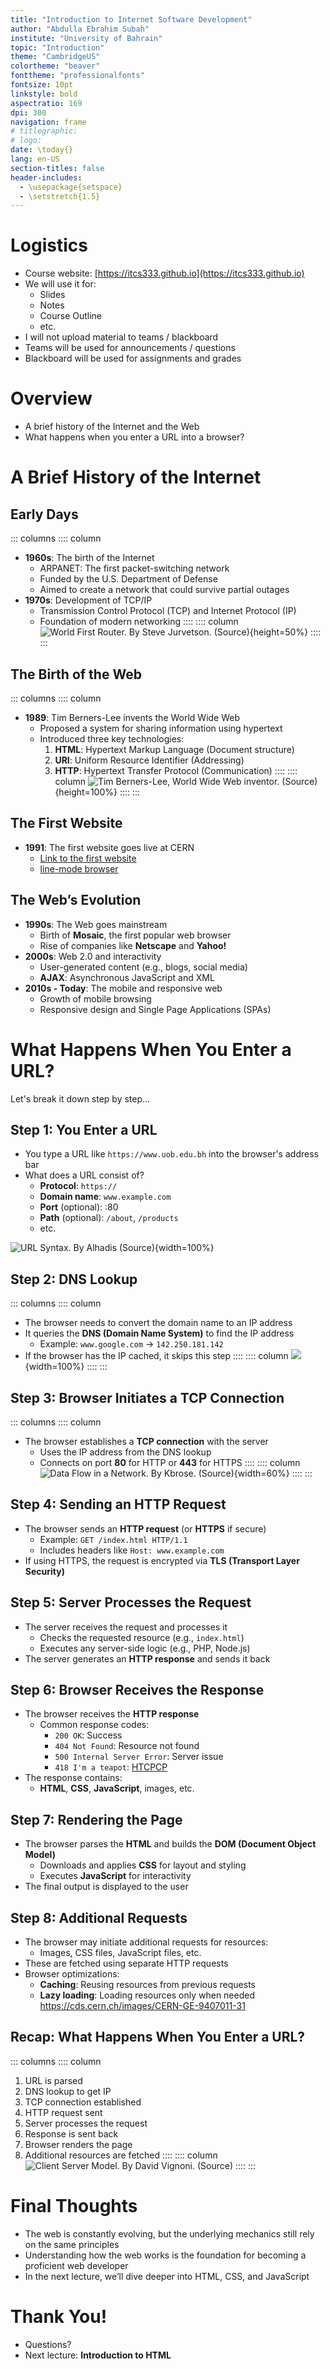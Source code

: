 ```yaml
---
title: "Introduction to Internet Software Development"
author: "Abdulla Ebrahim Subah"
institute: "University of Bahrain"
topic: "Introduction"
theme: "CambridgeUS"
colortheme: "beaver"
fonttheme: "professionalfonts"
fontsize: 10pt
linkstyle: bold
aspectratio: 169
dpi: 300
navigation: frame
# titlegraphic: 
# logo: 
date: \today{}
lang: en-US
section-titles: false
header-includes:
  - \usepackage{setspace}
  - \setstretch{1.5}
---
```

# Logistics
- Course website: [https://itcs333.github.io](https://itcs333.github.io)
- We will use it for:
    - Slides
    - Notes
    - Course Outline
    - etc.
- I will not upload material to teams / blackboard
- Teams will be used for announcements / questions
- Blackboard will be used for assignments and grades

# Overview
- A brief history of the Internet and the Web
- What happens when you enter a URL into a browser?

# A Brief History of the Internet
## Early Days

::: columns
:::: column
- **1960s**: The birth of the Internet
  - ARPANET: The first packet-switching network
  - Funded by the U.S. Department of Defense
  - Aimed to create a network that could survive partial outages
- **1970s**: Development of TCP/IP
  - Transmission Control Protocol (TCP) and Internet Protocol (IP)
  - Foundation of modern networking
::::
:::: column
![World First Router. By Steve Jurvetson. [(Source)](https://commons.wikimedia.org/w/index.php?curid=22504403)](img/ARPANET_first_router_2.jpg){height=50%}
::::
:::

## The Birth of the Web

::: columns
:::: column
- **1989**: Tim Berners-Lee invents the World Wide Web
  - Proposed a system for sharing information using hypertext
  - Introduced three key technologies:
    1. **HTML**: Hypertext Markup Language (Document structure)
    2. **URI**: Uniform Resource Identifier (Addressing)
    3. **HTTP**: Hypertext Transfer Protocol (Communication)
::::
:::: column
![Tim Berners-Lee, World Wide Web inventor. [(Source)](https://cds.cern.ch/images/CERN-GE-9407011-31)](img/tim.jpg){height=100%}
::::
:::

## The First Website
- **1991**: The first website goes live at CERN
  - [Link to the first website](http://info.cern.ch/hypertext/WWW/TheProject.html)
  - [line-mode browser](http://line-mode.cern.ch/www/hypertext/WWW/TheProject.html)

## The Web’s Evolution

- **1990s**: The Web goes mainstream
  - Birth of **Mosaic**, the first popular web browser
  - Rise of companies like **Netscape** and **Yahoo!**
- **2000s**: Web 2.0 and interactivity
  - User-generated content (e.g., blogs, social media)
  - **AJAX**: Asynchronous JavaScript and XML
- **2010s - Today**: The mobile and responsive web
  - Growth of mobile browsing
  - Responsive design and Single Page Applications (SPAs)

# What Happens When You Enter a URL?

Let's break it down step by step...

## Step 1: You Enter a URL
- You type a URL like `https://www.uob.edu.bh` into the browser's address bar
- What does a URL consist of?
  - **Protocol**: `https://`
  - **Domain name**: `www.example.com`
  - **Port** (optional): :80
  - **Path** (optional): `/about`, `/products`
  - etc.

![URL Syntax. By Alhadis [(Source)](https://commons.wikimedia.org/w/index.php?curid=82827943)](img/URI_syntax_diagram.svg){width=100%}

## Step 2: DNS Lookup
::: columns
:::: column
- The browser needs to convert the domain name to an IP address
- It queries the **DNS (Domain Name System)** to find the IP address
  - Example: `www.google.com` → `142.250.181.142`
- If the browser has the IP cached, it skips this step
::::
:::: column
![](img/dns.png){width=100%}
::::
:::


## Step 3: Browser Initiates a TCP Connection
::: columns
:::: column
- The browser establishes a **TCP connection** with the server
  - Uses the IP address from the DNS lookup
  - Connects on port **80** for HTTP or **443** for HTTPS
::::
:::: column
![Data Flow in a Network. By Kbrose. [(Source)](https://commons.wikimedia.org/w/index.php?curid=1831900)](img/IP_stack_connections.svg){width=60%}
::::
:::

## Step 4: Sending an HTTP Request
- The browser sends an **HTTP request** (or **HTTPS** if secure)
  - Example: `GET /index.html HTTP/1.1`
  - Includes headers like `Host: www.example.com`
- If using HTTPS, the request is encrypted via **TLS (Transport Layer Security)**

## Step 5: Server Processes the Request
- The server receives the request and processes it
  - Checks the requested resource (e.g., `index.html`)
  - Executes any server-side logic (e.g., PHP, Node.js)
- The server generates an **HTTP response** and sends it back

## Step 6: Browser Receives the Response
- The browser receives the **HTTP response**
  - Common response codes:
    - `200 OK`: Success
    - `404 Not Found`: Resource not found
    - `500 Internal Server Error`: Server issue
    - `418 I'm a teapot`: [HTCPCP](https://en.wikipedia.org/wiki/Hyper_Text_Coffee_Pot_Control_Protocol)
- The response contains:
  - **HTML**, **CSS**, **JavaScript**, images, etc.

## Step 7: Rendering the Page
- The browser parses the **HTML** and builds the **DOM (Document Object Model)**
  - Downloads and applies **CSS** for layout and styling
  - Executes **JavaScript** for interactivity
- The final output is displayed to the user

## Step 8: Additional Requests
- The browser may initiate additional requests for resources:
  - Images, CSS files, JavaScript files, etc.
- These are fetched using separate HTTP requests
- Browser optimizations:
  - **Caching**: Reusing resources from previous requests
  - **Lazy loading**: Loading resources only when needed
https://cds.cern.ch/images/CERN-GE-9407011-31
## Recap: What Happens When You Enter a URL?
::: columns
:::: column
1. URL is parsed
2. DNS lookup to get IP
3. TCP connection established
4. HTTP request sent
5. Server processes the request
6. Response is sent back
7. Browser renders the page
8. Additional resources are fetched
::::
:::: column
![Client Server Model. By David Vignoni. [(Source)](https://commons.wikimedia.org/w/index.php?curid=15782858)](img/Client-server-model.svg)
::::
:::
# Final Thoughts
- The web is constantly evolving, but the underlying mechanics still rely on the same principles
- Understanding how the web works is the foundation for becoming a proficient web developer
- In the next lecture, we’ll dive deeper into HTML, CSS, and JavaScript

# Thank You!
- Questions?
- Next lecture: **Introduction to HTML**

